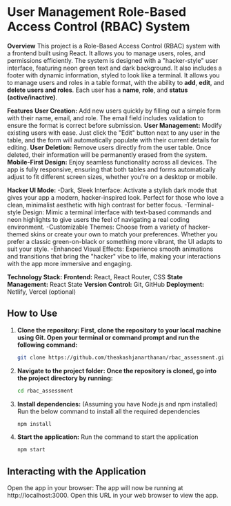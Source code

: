 # User Management Role-Based Access Control (RBAC) System

**Overview**
This project is a Role-Based Access Control (RBAC) system with a frontend built using React. It allows you to manage users, roles, and permissions efficiently. The system is designed with a "hacker-style" user interface, featuring neon green text and dark background. It also includes a footer with dynamic information, styled to look like a terminal.
It allows you to manage users and roles in a table format, with the ability to **add**, **edit**, and **delete users and roles**. Each user has a **name**, **role**, and **status (active/inactive)**.

**Features**
**User Creation:** Add new users quickly by filling out a simple form with their name, email, and role. The email field includes validation to ensure the format is correct before submission.
**User Management:** Modify existing users with ease. Just click the "Edit" button next to any user in the table, and the form will automatically populate with their current details for editing.
**User Deletion:** Remove users directly from the user table. Once deleted, their information will be permanently erased from the system.
**Mobile-First Design:** Enjoy seamless functionality across all devices. The app is fully responsive, ensuring that both tables and forms automatically adjust to fit different screen sizes, whether you're on a desktop or mobile.

**Hacker UI Mode:**
-Dark, Sleek Interface: Activate a stylish dark mode that gives your app a modern, hacker-inspired look. Perfect for those who love a clean, minimalist aesthetic with high contrast for better focus.
-Terminal-style Design: Mimic a terminal interface with text-based commands and neon highlights to give users the feel of navigating a real coding environment.
-Customizable Themes: Choose from a variety of hacker-themed skins or create your own to match your preferences. Whether you prefer a classic green-on-black or something more vibrant, the UI adapts to suit your style.
-Enhanced Visual Effects: Experience smooth animations and transitions that bring the "hacker" vibe to life, making your interactions with the app more immersive and engaging.
  
**Technology Stack:**
**Frontend:** React, React Router, CSS
**State Management:** React State
**Version Control:** Git, GitHub
**Deployment:** Netlify, Vercel (optional)


## How to Use
1. **Clone the repository: First, clone the repository to your local machine using Git. Open your terminal or command prompt and run the following command:**

   ```bash
   git clone https://github.com/theakashjanarthanan/rbac_assessment.git

2. **Navigate to the project folder: Once the repository is cloned, go into the project directory by running:**

   ```bash
   cd rbac_assessment

3. **Install dependencies:**
  (Assuming you have Node.js and npm installed)
  Run the below command to install all the required dependencies

   ```bash
   npm install


4. **Start the application:**
    Run the command to start the application
    ```bash
    npm start


## Interacting with the Application
Open the app in your browser: 
The app will now be running at http://localhost:3000. 
Open this URL in your web browser to view the app.

